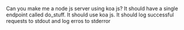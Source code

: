 Can you make me a node js server using koa js? It should have a single endpoint called do_stuff. It should use koa js. It should log successful requests to stdout and log erros to stderror

